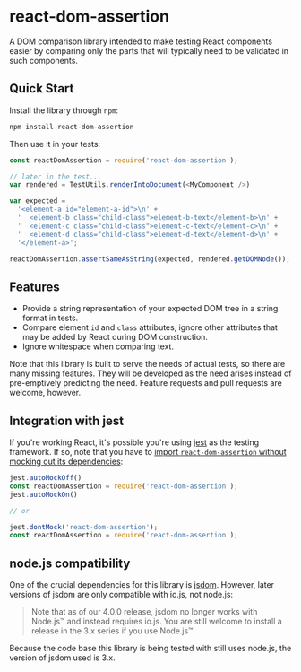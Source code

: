 react-dom-assertion
===================

A DOM comparison library intended to make testing React components easier by comparing only the parts that will typically need to be validated in such components.

Quick Start
-----------

Install the library through `npm`:

```sh
npm install react-dom-assertion
```

Then use it in your tests:

```js
const reactDomAssertion = require('react-dom-assertion');

// later in the test...
var rendered = TestUtils.renderIntoDocument(<MyComponent />)

var expected =
  '<element-a id="element-a-id">\n' +
  '  <element-b class="child-class">element-b-text</element-b>\n' +
  '  <element-c class="child-class">element-c-text</element-c>\n' +
  '  <element-d class="child-class">element-d-text</element-d>\n' +
  '</element-a>';

reactDomAssertion.assertSameAsString(expected, rendered.getDOMNode());
```

Features
--------

* Provide a string representation of your expected DOM tree in a string format in tests.
* Compare element `id` and `class` attributes, ignore other attributes that may be added by React during DOM construction.
* Ignore whitespace when comparing text.

Note that this library is built to serve the needs of actual tests, so there are many missing features. They will be developed as the need arises instead of pre-emptively predicting the need. Feature requests and pull requests are welcome, however.

Integration with jest
---------------------

If you're working React, it's possible you're using [jest](https://facebook.github.io/jest/) as the testing framework. If so, note that you have to [import `react-dom-assertion` without mocking out its dependencies](https://facebook.github.io/jest/docs/api.html#jest-automockoff):

```js
jest.autoMockOff()
const reactDomAssertion = require('react-dom-assertion');
jest.autoMockOn()

// or

jest.dontMock('react-dom-assertion');
const reactDomAssertion = require('react-dom-assertion');
```

node.js compatibility
---------------------

One of the crucial dependencies for this library is [jsdom](https://www.npmjs.com/package/jsdom). However, later versions of jsdom are only compatible with io.js, not node.js:

> Note that as of our 4.0.0 release, jsdom no longer works with Node.js&trade; and instead requires io.js. You are still welcome to install a release in the 3.x series if you use Node.js&trade;

Because the code base this library is being tested with still uses node.js, the version of jsdom used is 3.x.
